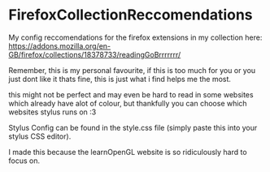# FirefoxCollectionReccomendations
My config reccomendations for the firefox extensions in my collection here: https://addons.mozilla.org/en-GB/firefox/collections/18378733/readingGoBrrrrrrr/

Remember, this is my personal favourite, if this is too much for you or you just dont like it thats fine, this is just what i find helps me the most.

this might not be perfect and may even be hard to read in some websites which already have alot of colour, but thankfully you can choose which websites stylus runs on :3

Stylus Config can be found in the style.css file (simply paste this into your stylus CSS editor).

I made this because the learnOpenGL website is so ridiculously hard to focus on. 





